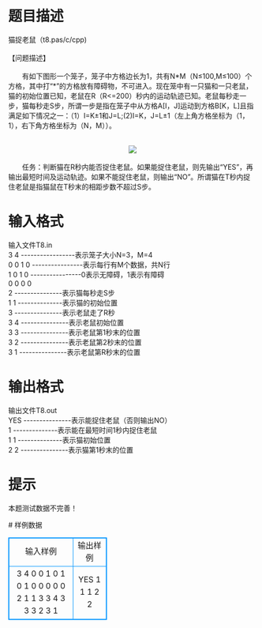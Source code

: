 # 

 
 # 题目描述 
<p>
猫捉老鼠（t8.pas/c/cpp)<br><br>【问题描述】<br><br>　　有如下图形一个笼子，笼子中方格边长为1，共有N*M（N≤100,M≤100）个方格，其中打“*”的方格放有障碍物，不可进入。现在笼中有一只猫和一只老鼠，猫的初始位置已知，老鼠在R（R<=200）秒内的运动轨迹已知。老鼠每秒走一步，猫每秒走S步，所谓一步是指在笼子中从方格A[I，J]运动到方格B[K，L]且指满足如下情况之一：（1）I=K±1和J=L;(2)I=K，J=L±1（左上角方格坐标为（1，1），右下角方格坐标为（N，M））。<br><br><center><img src="/source/joyoi/tyvj-3469/img/aHR0cDovL3d3dy5qb3lvaS5jbi9wcm9ibGVtL3R5dmotMzQ2OS9wcm9ibGVtc19pbWFnZXMvMjI3OS9wLmdpZg==.gif"></img></center><br>　　任务：判断猫在R秒内能否捉住老鼠。如果能捉住老鼠，则先输出“YES”，再输出最短时间及运动轨迹。如果不能捉住老鼠，则输出“NO”。所谓猫在T秒内捉住老鼠是指猫鼠在T秒末的相距步数不超过S步。<br></p> 

 
 # 输入格式 
<p>
输入文件T8.in<br>3  4   -----------------表示笼子大小N=3，M=4<br>0 0 1 0  ----------------表示每行有M个数据，共N行<br>1 0 1 0  ----------------0表示无障碍，1表示有障碍<br>0 0 0 0<br>2      ---------------表示猫每秒走S步<br>1 1     --------------表示猫的初始位置<br>3      ---------------表示老鼠走了R秒<br>3 4    ---------------表示老鼠初始位置<br>3 3    ---------------表示老鼠第1秒末的位置<br>3 2    ---------------表示老鼠第2秒末的位置<br>3 1    ---------------表示老鼠第R秒末的位置<br></p> 

 
 # 输出格式 
<p>
输出文件T8.out<br>YES    ---------------表示能捉住老鼠（否则输出NO）<br>1      --------------表示能在最短时间1秒内捉住老鼠<br>1 1      --------------表示猫初始位置<br>2 2     ---------------表示猫第1秒末的位置<br></p> 

 
 # 提示 
<p>
本题测试数据不完善！</p> 
# 样例数据
<style>
        table,table tr th, table tr td { border:1px solid #0094ff; }
        table { width: 200px; min-height: 25px; line-height: 25px; text-align: center; border-collapse: collapse;}   
    </style>
<table>
	<tr>
		<td>输入样例</td>
		<td>输出样例</td>
	</tr>
<tr><td>3  4
0 0 1 0
1 0 1 0 
0 0 0 0
2
1 1
3
3 4
3 3
3 2
3 1
</td><td>YES
1
1 1
2 2</td></tr></table>
